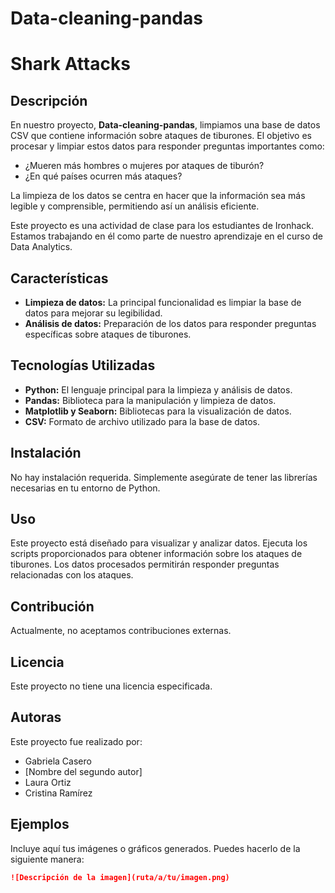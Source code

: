 
# Data-cleaning-pandas
# Shark Attacks
## Descripción

En nuestro proyecto, **Data-cleaning-pandas**, limpiamos una base de datos CSV que contiene información sobre ataques de tiburones. El objetivo es procesar y limpiar estos datos para responder preguntas importantes como:
- ¿Mueren más hombres o mujeres por ataques de tiburón?
- ¿En qué países ocurren más ataques?

La limpieza de los datos se centra en hacer que la información sea más legible y comprensible, permitiendo así un análisis eficiente.

Este proyecto es una actividad de clase para los estudiantes de Ironhack. Estamos trabajando en él como parte de nuestro aprendizaje en el curso de Data Analytics.

## Características

- **Limpieza de datos:** La principal funcionalidad es limpiar la base de datos para mejorar su legibilidad.
- **Análisis de datos:** Preparación de los datos para responder preguntas específicas sobre ataques de tiburones.

## Tecnologías Utilizadas

- **Python:** El lenguaje principal para la limpieza y análisis de datos.
- **Pandas:** Biblioteca para la manipulación y limpieza de datos.
- **Matplotlib y Seaborn:** Bibliotecas para la visualización de datos.
- **CSV:** Formato de archivo utilizado para la base de datos.

## Instalación

No hay instalación requerida. Simplemente asegúrate de tener las librerías necesarias en tu entorno de Python.

## Uso

Este proyecto está diseñado para visualizar y analizar datos. Ejecuta los scripts proporcionados para obtener información sobre los ataques de tiburones. Los datos procesados permitirán responder preguntas relacionadas con los ataques.

## Contribución

Actualmente, no aceptamos contribuciones externas.

## Licencia

Este proyecto no tiene una licencia especificada.

## Autoras

Este proyecto fue realizado por:
- Gabriela Casero
- [Nombre del segundo autor]
- Laura Ortiz
- Cristina Ramírez

## Ejemplos

Incluye aquí tus imágenes o gráficos generados. Puedes hacerlo de la siguiente manera:

```markdown
![Descripción de la imagen](ruta/a/tu/imagen.png)
